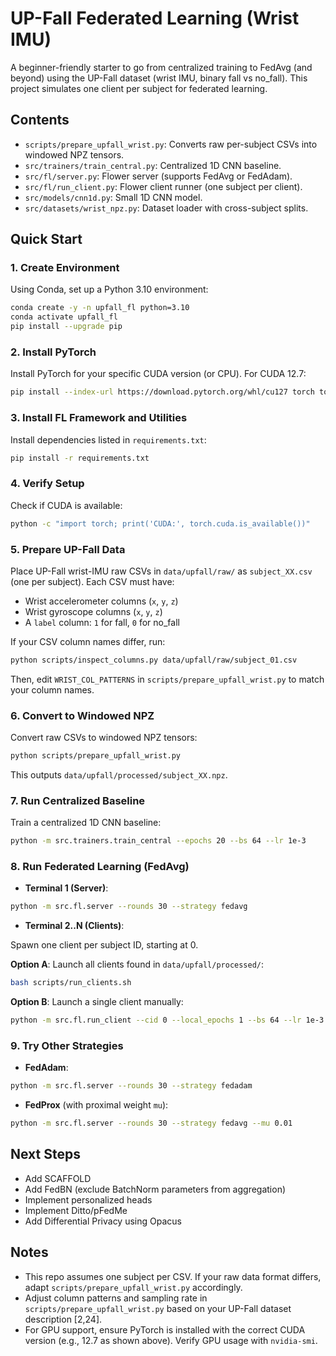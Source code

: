 # UP-Fall Federated Learning (Wrist IMU)

A beginner-friendly starter to go from centralized training to FedAvg (and beyond) using the UP-Fall dataset (wrist IMU, binary fall vs no_fall). This project simulates one client per subject for federated learning.

## Contents

- `scripts/prepare_upfall_wrist.py`: Converts raw per-subject CSVs into windowed NPZ tensors.
- `src/trainers/train_central.py`: Centralized 1D CNN baseline.
- `src/fl/server.py`: Flower server (supports FedAvg or FedAdam).
- `src/fl/run_client.py`: Flower client runner (one subject per client).
- `src/models/cnn1d.py`: Small 1D CNN model.
- `src/datasets/wrist_npz.py`: Dataset loader with cross-subject splits.

## Quick Start

### 1. Create Environment

Using Conda, set up a Python 3.10 environment:

```bash
conda create -y -n upfall_fl python=3.10
conda activate upfall_fl
pip install --upgrade pip
```

### 2. Install PyTorch

Install PyTorch for your specific CUDA version (or CPU). For CUDA 12.7:

```bash
pip install --index-url https://download.pytorch.org/whl/cu127 torch torchvision torchaudio
```

### 3. Install FL Framework and Utilities

Install dependencies listed in `requirements.txt`:

```bash
pip install -r requirements.txt
```

### 4. Verify Setup

Check if CUDA is available:

```bash
python -c "import torch; print('CUDA:', torch.cuda.is_available())"
```

### 5. Prepare UP-Fall Data

Place UP-Fall wrist-IMU raw CSVs in `data/upfall/raw/` as `subject_XX.csv` (one per subject). Each CSV must have:

- Wrist accelerometer columns (`x`, `y`, `z`)
- Wrist gyroscope columns (`x`, `y`, `z`)
- A `label` column: `1` for fall, `0` for no_fall

If your CSV column names differ, run:

```bash
python scripts/inspect_columns.py data/upfall/raw/subject_01.csv
```

Then, edit `WRIST_COL_PATTERNS` in `scripts/prepare_upfall_wrist.py` to match your column names.

### 6. Convert to Windowed NPZ

Convert raw CSVs to windowed NPZ tensors:

```bash
python scripts/prepare_upfall_wrist.py
```

This outputs `data/upfall/processed/subject_XX.npz`.

### 7. Run Centralized Baseline

Train a centralized 1D CNN baseline:

```bash
python -m src.trainers.train_central --epochs 20 --bs 64 --lr 1e-3
```

### 8. Run Federated Learning (FedAvg)

- **Terminal 1 (Server)**:

```bash
python -m src.fl.server --rounds 30 --strategy fedavg
```

- **Terminal 2..N (Clients)**:

Spawn one client per subject ID, starting at 0.

**Option A**: Launch all clients found in `data/upfall/processed/`:

```bash
bash scripts/run_clients.sh
```

**Option B**: Launch a single client manually:

```bash
python -m src.fl.run_client --cid 0 --local_epochs 1 --bs 64 --lr 1e-3
```

### 9. Try Other Strategies

- **FedAdam**:

```bash
python -m src.fl.server --rounds 30 --strategy fedadam
```

- **FedProx** (with proximal weight `mu`):

```bash
python -m src.fl.server --rounds 30 --strategy fedavg --mu 0.01
```

## Next Steps

- Add SCAFFOLD
- Add FedBN (exclude BatchNorm parameters from aggregation)
- Implement personalized heads
- Implement Ditto/pFedMe
- Add Differential Privacy using Opacus

## Notes

- This repo assumes one subject per CSV. If your raw data format differs, adapt `scripts/prepare_upfall_wrist.py` accordingly.
- Adjust column patterns and sampling rate in `scripts/prepare_upfall_wrist.py` based on your UP-Fall dataset description [2,24].
- For GPU support, ensure PyTorch is installed with the correct CUDA version (e.g., 12.7 as shown above). Verify GPU usage with `nvidia-smi`.